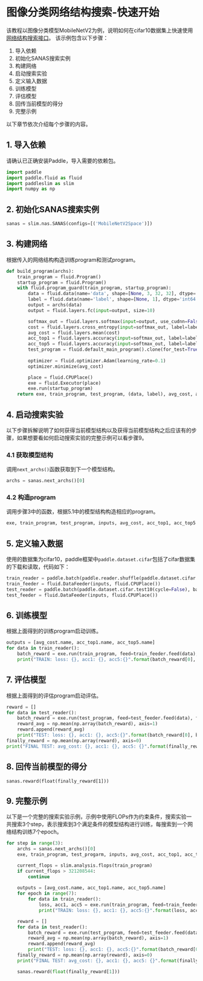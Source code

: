 # 图像分类网络结构搜索-快速开始

该教程以图像分类模型MobileNetV2为例，说明如何在cifar10数据集上快速使用[网络结构搜索接口](../api/nas_api.md)。
该示例包含以下步骤：

1. 导入依赖
2. 初始化SANAS搜索实例
3. 构建网络
4. 启动搜索实验
5. 定义输入数据
6. 训练模型
7. 评估模型
8. 回传当前模型的得分
9. 完整示例


以下章节依次介绍每个步骤的内容。

## 1. 导入依赖
请确认已正确安装Paddle，导入需要的依赖包。
```python
import paddle
import paddle.fluid as fluid
import paddleslim as slim
import numpy as np
```

## 2. 初始化SANAS搜索实例
```python
sanas = slim.nas.SANAS(configs=[('MobileNetV2Space')])
```

## 3. 构建网络
根据传入的网络结构构造训练program和测试program。
```python
def build_program(archs):
    train_program = fluid.Program()
    startup_program = fluid.Program()
    with fluid.program_guard(train_program, startup_program):
        data = fluid.data(name='data', shape=[None, 3, 32, 32], dtype='float32')
        label = fluid.data(name='label', shape=[None, 1], dtype='int64')
        output = archs(data)
        output = fluid.layers.fc(input=output, size=10)

        softmax_out = fluid.layers.softmax(input=output, use_cudnn=False)
        cost = fluid.layers.cross_entropy(input=softmax_out, label=label)
        avg_cost = fluid.layers.mean(cost)
        acc_top1 = fluid.layers.accuracy(input=softmax_out, label=label, k=1)
        acc_top5 = fluid.layers.accuracy(input=softmax_out, label=label, k=5)
        test_program = fluid.default_main_program().clone(for_test=True)
            
        optimizer = fluid.optimizer.Adam(learning_rate=0.1)
        optimizer.minimize(avg_cost)

        place = fluid.CPUPlace()
        exe = fluid.Executor(place)
        exe.run(startup_program)
    return exe, train_program, test_program, (data, label), avg_cost, acc_top1, acc_top5
```

## 4. 启动搜索实验
以下步骤拆解说明了如何获得当前模型结构以及获得当前模型结构之后应该有的步骤，如果想要看如何启动搜索实验的完整示例可以看步骤9。

### 4.1 获取模型结构
调用`next_archs()`函数获取到下一个模型结构。
```python
archs = sanas.next_archs()[0]
```

### 4.2 构造program
调用步骤3中的函数，根据5.1中的模型结构构造相应的program。
```python
exe, train_program, test_program, inputs, avg_cost, acc_top1, acc_top5 = build_program(archs)
```

## 5. 定义输入数据
使用的数据集为cifar10，paddle框架中`paddle.dataset.cifar`包括了cifar数据集的下载和读取，代码如下：
```python
train_reader = paddle.batch(paddle.reader.shuffle(paddle.dataset.cifar.train10(cycle=False), buf_size=1024),batch_size=256)
train_feeder = fluid.DataFeeder(inputs, fluid.CPUPlace())
test_reader = paddle.batch(paddle.dataset.cifar.test10(cycle=False), batch_size=256)
test_feeder = fluid.DataFeeder(inputs, fluid.CPUPlace())

```

## 6. 训练模型
根据上面得到的训练program启动训练。
```python
outputs = [avg_cost.name, acc_top1.name, acc_top5.name]
for data in train_reader():
    batch_reward = exe.run(train_program, feed=train_feeder.feed(data), fetch_list = outputs)
    print("TRAIN: loss: {}, acc1: {}, acc5:{}".format(batch_reward[0], batch_reward[1], batch_reward[2]))
```

## 7. 评估模型
根据上面得到的评估program启动评估。
```python
reward = []
for data in test_reader():
    batch_reward = exe.run(test_program, feed=test_feeder.feed(data), fetch_list = outputs)
    reward_avg = np.mean(np.array(batch_reward), axis=1)
    reward.append(reward_avg)
    print("TEST: loss: {}, acc1: {}, acc5:{}".format(batch_reward[0], batch_reward[1], batch_reward[2]))
finally_reward = np.mean(np.array(reward), axis=0)
print("FINAL TEST: avg_cost: {}, acc1: {}, acc5: {}".format(finally_reward[0], finally_reward[1], finally_reward[2]))
```

## 8. 回传当前模型的得分
```
sanas.reward(float(finally_reward[1]))
```

## 9. 完整示例
以下是一个完整的搜索实验示例，示例中使用FLOPs作为约束条件，搜索实验一共搜索3个step，表示搜索到3个满足条件的模型结构进行训练，每搜索到一个网络结构训练7个epoch。
```python
for step in range(3):
    archs = sanas.next_archs()[0]
    exe, train_program, test_progarm, inputs, avg_cost, acc_top1, acc_top5 = build_program(archs)

    current_flops = slim.analysis.flops(train_program)
    if current_flops > 321208544:
        continue
    
    outputs = [avg_cost.name, acc_top1.name, acc_top5.name]
    for epoch in range(7):
        for data in train_reader():
            loss, acc1, acc5 = exe.run(train_program, feed=train_feeder.feed(data), fetch_list = outputs)
            print("TRAIN: loss: {}, acc1: {}, acc5:{}".format(loss, acc1, acc5))

    reward = []
    for data in test_reader():
        batch_reward = exe.run(test_program, feed=test_feeder.feed(data), fetch_list = outputs)
        reward_avg = np.mean(np.array(batch_reward), axis=1)
        reward.append(reward_avg)
        print("TEST: loss: {}, acc1: {}, acc5:{}".format(batch_reward[0], batch_reward[1], batch_reward[2]))
    finally_reward = np.mean(np.array(reward), axis=0)
    print("FINAL TEST: avg_cost: {}, acc1: {}, acc5: {}".format(finally_reward[0], finally_reward[1], finally_reward[2]))

    sanas.reward(float(finally_reward[1]))
```
